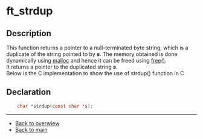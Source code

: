 # ft_strdup

## Description
This function returns a pointer to a null-terminated byte string, which is a duplicate of the string pointed to by _**s**_. The memory obtained is done dynamically using [malloc](https://www.geeksforgeeks.org/calloc-versus-malloc/) and hence it can be freed using [free()](https://www.geeksforgeeks.org/g-fact-30/).   
It returns a pointer to the duplicated string _**s**_.  
Below is the C implementation to show the use of strdup() function in C

## Declaration

```c
	char *strdup(const char *s);
```

---
- [Back to overwiew](Overview_about_function.md)
- [Back to main](/)


